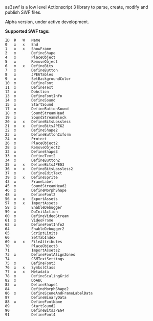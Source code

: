 as3swf is a low level Actionscript 3 library to parse, create, modify and publish SWF files.

Alpha version, under active development.

**Supported SWF tags:**

	ID	R	W	Name
	0	x	x	End	
	1	x	x	ShowFrame	
	2	x		DefineShape	
	4	x		PlaceObject	
	5	x		RemoveObject	
	6	x	x	DefineBits	
	7	x		DefineButton	
	8	x		JPEGTables	
	9	x		SetBackgroundColor	
	10	x		DefineFont	
	11	x		DefineText	
	12	x		DoAction	
	13	x		DefineFontInfo	
	14	x		DefineSound	
	15	x		StartSound	
	17	x		DefineButtonSound	
	18	x		SoundStreamHead	
	19	x		SoundStreamBlock	
	20	x	x	DefineBitsLossless	
	21	x	x	DefineBitsJPEG2	
	22	x		DefineShape2	
	23	x		DefineButtonCxform	
	24	x		Protect	
	26	x		PlaceObject2	
	28	x		RemoveObject2	
	32	x		DefineShape3	
	33	x		DefineText2	
	34	x		DefineButton2	
	35	x	x	DefineBitsJPEG3	
	36	x	x	DefineBitsLossless2	
	37	x		DefineEditText	
	39	x	x	DefineSprite	
	43	x		FrameLabel	
	45	x		SoundStreamHead2	
	46	x		DefineMorphShape	
	48	x		DefineFont2	
	56	x	x	ExportAssets	
	57	x	x	ImportAssets	
	58	x		EnableDebugger	
	59	x		DoInitAction	
	60	x		DefineVideoStream	
	61	x		VideoFrame	
	62	x		DefineFontInfo2	
	64			EnableDebugger2	
	65			ScriptLimits	
	66			SetTabIndex	
	69	x	x	FileAttributes	
	70			PlaceObject3	
	71			ImportAssets2	
	73	x		DefineFontAlignZones	
	74			CSMTextSettings	
	75	x		DefineFont3	
	76	x	x	SymbolClass	
	77	x	x	Metadata	
	78	x		DefineScalingGrid	
	82	x		DoABC	
	83	x		DefineShape4	
	84			DefineMorphShape2	
	86	x		DefineSceneAndFrameLabelData	
	87			DefineBinaryData	
	88	x		DefineFontName	
	89			StartSound2	
	90			DefineBitsJPEG4	
	91			DefineFont4	
